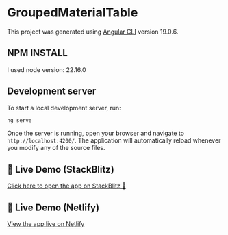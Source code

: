 # GroupedMaterialTable

This project was generated using [Angular CLI](https://github.com/angular/angular-cli) version 19.0.6.

## NPM INSTALL
I used node version: 22.16.0

## Development server

To start a local development server, run:

```bash
ng serve
```

Once the server is running, open your browser and navigate to `http://localhost:4200/`. The application will automatically reload whenever you modify any of the source files.

## 🔗 Live Demo (StackBlitz)

[Click here to open the app on StackBlitz 🚀](https://stackblitz.com/~/github.com/aggelosisoufi/angular-material-expandable-group-table?file=src/app/app.component.html)

## 🔗 Live Demo (Netlify)

[View the app live on Netlify](https://heroic-druid-d0311b.netlify.app)
